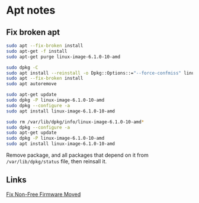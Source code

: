 # Apt notes

## Fix broken apt

```sh
sudo apt --fix-broken install
sudo apt-get -f install
sudo apt-get purge linux-image-6.1.0-10-amd
```

```sh
sudo dpkg -C
sudo apt install --reinstall -o Dpkg::Options::="--force-confmiss" linux-image-6.1.0-10-amd
sudo apt --fix-broken install
sudo apt autoremove
```

```sh
sudo apt-get update
sudo dpkg -P linux-image-6.1.0-10-amd
sudo dpkg --configure -a
sudo apt install linux-image-6.1.0-10-amd
```

```sh
sudo rm /var/lib/dpkg/info/linux-image-6.1.0-10-amd*
sudo dpkg --configure -a
sudo apt-get update
sudo dpkg -P linux-image-6.1.0-10-amd
sudo apt install linux-image-6.1.0-10-amd
```

Remove package, and all packages that depend on it from `/var/lib/dpkg/status` file, then reinsall it.

## Links

[Fix Non-Free Firmware Moved](https://www.debian.org/releases/bookworm/amd64/release-notes/ch-information.en.html#non-free-split)
